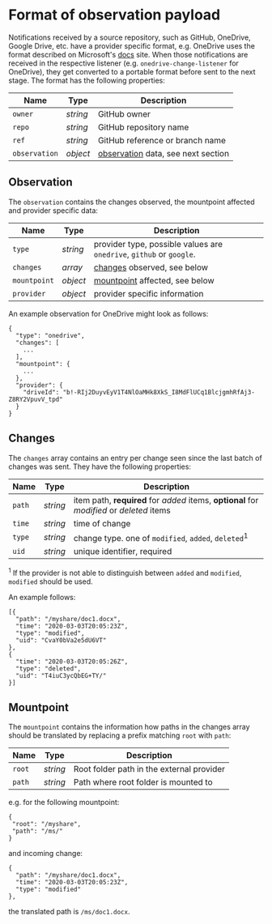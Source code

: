 # Format of observation payload

Notifications received by a source repository, such as GitHub, OneDrive, Google Drive, etc. have a provider specific format, e.g. OneDrive uses the format described on Microsoft's [docs](https://docs.microsoft.com/en-us/graph/api/driveitem-delta?view=graph-rest-1.0&tabs=http) site. When those notifications are received in the respective listener (e.g. `onedrive-change-listener` for OneDrive), they get converted to a portable format before sent to the next stage. The format has the following properties:

| Name | Type | Description |
|------|------|-------------|
| `owner` | _string_ | GitHub owner |
| `repo` | _string_ | GitHub repository name |
| `ref` | _string_ | GitHub reference or branch name |
| `observation` | _object_ | [observation](#observation) data, see next section |

## Observation

The `observation` contains the changes observed, the mountpoint affected and provider specific data:

| Name | Type | Description |
|------|------|-------------|
| `type` | _string_ | provider type, possible values are `onedrive`, `github` or `google`. |
| `changes` | _array_ | [changes](#changes) observed, see below |
| `mountpoint` | _object_ | [mountpoint](#mountpoint) affected, see below |
| `provider` | _object_ | provider specific information |

An example observation for OneDrive might look as follows:

```
{
  "type": "onedrive",
  "changes": [
    ...
  ],
  "mountpoint": {
    ...
  },
  "provider": {
    "driveId": "b!-RIj2DuyvEyV1T4NlOaMHk8XkS_I8MdFlUCq1BlcjgmhRfAj3-Z8RY2VpuvV_tpd"
  }
}
```

## Changes

The `changes` array contains an entry per change seen since the last batch of changes was sent. They have the following properties:

| Name | Type | Description |
|------|------|-------------|
| `path` | _string_ | item path, **required** for _added_ items, **optional** for _modified_ or _deleted_ items |
| `time` | _string_ | time of change |
| `type` | _string_ | change type. one of `modified`, `added`, `deleted`<sup>1</sup> |
| `uid`  | _string_ | unique identifier, required |

<sup>1</sup> If the provider is not able to distinguish between `added` and `modified`, `modified` should be used.

An example follows:
```
[{
  "path": "/myshare/doc1.docx",
  "time": "2020-03-03T20:05:23Z",
  "type": "modified",
  "uid": "CvaY0bVa2e5dU6VT"
},
{
  "time": "2020-03-03T20:05:26Z",
  "type": "deleted",
  "uid": "T4iuC3ycQbEG+TY/"
}]
```

## Mountpoint

The `mountpoint` contains the information how paths in the changes array should be translated by replacing a prefix matching `root` with `path`:

| Name | Type | Description |
|------|------|-------------|
| `root` | _string_ | Root folder path in the external provider |
| `path` | _string_ | Path where root folder is mounted to |


 e.g. for the following mountpoint:
 ```
{
  "root": "/myshare",
  "path": "/ms/"
}
```
and incoming change:

```
{
  "path": "/myshare/doc1.docx",
  "time": "2020-03-03T20:05:23Z",
  "type": "modified"
},
```
the translated path is `/ms/doc1.docx`.

